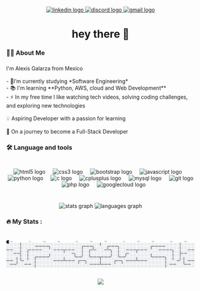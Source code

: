 <br clear="both">

<div align="center">
  <a href="https://www.linkedin.com/in/javier-alexis-su%C3%A1rez-galarza-935409310/" target="_blank">
    <img src="https://img.shields.io/static/v1?message=LinkedIn&logo=linkedin&label=&color=0077B5&logoColor=white&labelColor=&style=for-the-badge" height="40" alt="linkedin logo"  />
  </a>
  <a href="alexiis5687" target="_blank">
    <img src="https://img.shields.io/static/v1?message=Discord&logo=discord&label=alexiis5687&color=7289DA&logoColor=white&labelColor=&style=for-the-badge" height="40" alt="discord logo"  />
  </a>
  <a href="ale126gala.36@gmail.com" target="_blank">
    <img src="https://img.shields.io/static/v1?message=Gmail&logo=gmail&label=ale126gala.36@&color=D14836&logoColor=white&labelColor=&style=for-the-badge" height="40" alt="gmail logo"  />
  </a>
</div>

###

<h1 align="center">hey there 👋</h1>

###

<h3 align="left">👩‍💻  About Me</h3>

###

<p align="left">I'm Alexis Galarza from Mexico<br><br>- 🔭I’m currently studying *Software Engineering*<br>- 📚 I'm learning **Python, AWS, cloud and Web Development** <br>- ⚡ In my free time I like watching tech videos, solving coding challenges, and exploring new technologies<br><br>💡 Aspiring Developer with a passion for learning<br><br>🚀 On a journey to become a Full-Stack Developer</p>

###

<h3 align="left">🛠 Language and tools</h3>

###

<br clear="both">

<div align="center">
  <img src="https://cdn.jsdelivr.net/gh/devicons/devicon/icons/html5/html5-plain.svg" height="40" alt="html5 logo"  />
  <img width="12" />
  <img src="https://cdn.jsdelivr.net/gh/devicons/devicon/icons/css3/css3-plain.svg" height="40" alt="css3 logo"  />
  <img width="12" />
  <img src="https://cdn.jsdelivr.net/gh/devicons/devicon/icons/bootstrap/bootstrap-original.svg" height="40" alt="bootstrap logo"  />
  <img width="12" />
  <img src="https://cdn.jsdelivr.net/gh/devicons/devicon/icons/javascript/javascript-plain.svg" height="40" alt="javascript logo"  />
  <img width="12" />
  <img src="https://cdn.jsdelivr.net/gh/devicons/devicon/icons/python/python-original.svg" height="40" alt="python logo"  />
  <img width="12" />
  <img src="https://cdn.jsdelivr.net/gh/devicons/devicon/icons/c/c-plain.svg" height="40" alt="c logo"  />
  <img width="12" />
  <img src="https://cdn.jsdelivr.net/gh/devicons/devicon/icons/cplusplus/cplusplus-plain.svg" height="40" alt="cplusplus logo"  />
  <img width="12" />
  <img src="https://cdn.jsdelivr.net/gh/devicons/devicon/icons/mysql/mysql-original.svg" height="40" alt="mysql logo"  />
  <img width="12" />
  <img src="https://cdn.jsdelivr.net/gh/devicons/devicon/icons/git/git-plain.svg" height="40" alt="git logo"  />
  <img width="12" />
  <img src="https://cdn.jsdelivr.net/gh/devicons/devicon/icons/php/php-original.svg" height="40" alt="php logo"  />
  <img width="12" />
  <img src="https://cdn.jsdelivr.net/gh/devicons/devicon/icons/googlecloud/googlecloud-original.svg" height="40" alt="googlecloud logo"  />
</div>

###

<br clear="both">

<div align="center">
  <img src="https://github-readme-stats.vercel.app/api?username=AlexisSGalarza&hide_title=false&hide_rank=false&show_icons=true&include_all_commits=true&count_private=true&disable_animations=false&theme=dark&locale=en&hide_border=false&order=1" height="150" alt="stats graph"  />
  <img src="https://github-readme-stats.vercel.app/api/top-langs?username=AlexisSGalarza&locale=en&hide_title=false&layout=compact&card_width=320&langs_count=9&theme=dark&hide_border=false&order=2" height="150" alt="languages graph"  />
</div>

###

<h3 align="left">🔥   My Stats :</h3>

###

<br clear="both">

<picture>
  <source media="(prefers-color-scheme: dark)" srcset="https://raw.githubusercontent.com/AlexisSGalarza/AlexisSGalarza/output/pacman-contribution-graph-dark.svg">
  <source media="(prefers-color-scheme: light)" srcset="https://raw.githubusercontent.com/AlexisSGalarza/AlexisSGalarza/output/pacman-contribution-graph.svg">
  <img alt="pacman contribution graph" src="https://raw.githubusercontent.com/AlexisSGalarza/AlexisSGalarza/output/pacman-contribution-graph.svg">
</picture>

###

<div align="center">
  <img src="https://profile-counter.glitch.me/AlexisSGalarza/count.svg?"  />
</div>

###
